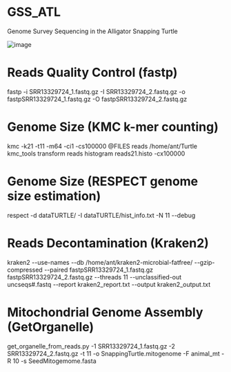 # GSS_ATL
Genome Survey Sequencing in the Alligator Snapping Turtle

![image](https://user-images.githubusercontent.com/47224963/234122516-f5bd0e67-999d-433a-811b-544a5b54fa6b.png)

# Reads Quality Control (fastp)
fastp -i SRR13329724_1.fastq.gz -I SRR13329724_2.fastq.gz -o fastpSRR13329724_1.fastq.gz -O fastpSRR13329724_2.fastq.gz

# Genome Size (KMC k-mer counting)
kmc -k21 -t11 -m64 -ci1 -cs100000 @FILES reads /home/ant/Turtle
kmc_tools transform reads histogram reads21.histo -cx100000

# Genome Size (RESPECT genome size estimation)
respect -d dataTURTLE/ -I dataTURTLE/hist_info.txt -N 11 --debug


# Reads Decontamination (Kraken2)
kraken2 --use-names --db /home/ant/kraken2-microbial-fatfree/ --gzip-compressed --paired fastpSRR13329724_1.fastq.gz fastpSRR13329724_2.fastq.gz --threads 11 --unclassified-out uncseqs#.fastq --report kraken2_report.txt --output kraken2_output.txt


# Mitochondrial Genome Assembly (GetOrganelle)

get_organelle_from_reads.py -1 SRR13329724_1.fastq.gz -2 SRR13329724_2.fastq.gz -t 11 -o SnappingTurtle.mitogenome -F animal_mt -R 10 -s SeedMitogemome.fasta
